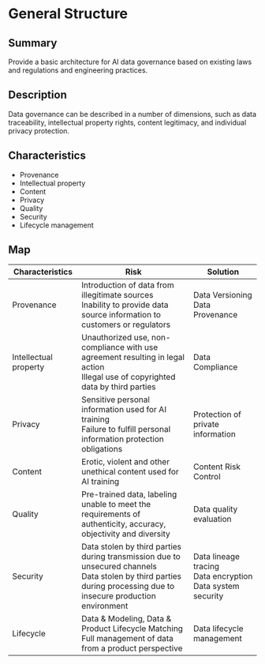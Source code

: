 <!-- 
Copyright (c) 2022 The OpenDataology Authors 
All rights reserved.

SPDX-License-Identifier: Creative Commons Attribution 4.0 International
-->


# General Structure

## Summary

Provide a basic architecture for AI data governance based on existing laws and regulations and engineering practices.

## Description

Data governance can be described in a number of dimensions, such as data traceability, intellectual property rights, content legitimacy, and individual privacy protection.

## Characteristics

- Provenance
- Intellectual property
- Content
- Privacy
- Quality
- Security
- Lifecycle management

## Map

| Characteristics | Risk   |  Solution |                                
| ---- | --------------------------------------------------- | -- |
| Provenance | Introduction of data from illegitimate sources<br>Inability to provide data source information to customers or regulators<br> |  Data Versioning<br>Data Provenance <br> |
| Intellectual property | Unauthorized use, non-compliance with use agreement resulting in legal action<br>Illegal use of copyrighted data by third parties<br> | Data Compliance|
| Privacy | Sensitive personal information used for AI training<br>Failure to fulfill personal information protection obligations<br> | Protection of private information |
| Content | Erotic, violent and other unethical content used for AI training<br>| Content Risk Control |
| Quality | Pre-trained data, labeling unable to meet the requirements of authenticity, accuracy, objectivity and diversity<br>| Data quality evaluation|
| Security | Data stolen by third parties during transmission due to unsecured channels<br>Data stolen by third parties during processing due to insecure production environment | Data lineage tracing  <br> Data encryption <br> Data system security|
| Lifecycle | Data & Modeling, Data & Product Lifecycle Matching<br>Full management of data from a product perspective <br>| Data lifecycle management |